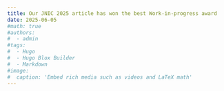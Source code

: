 ```yaml
---
title: Our JNIC 2025 article has won the best Work-in-progress award  :)
date: 2025-06-05
#math: true
#authors:
#  - admin
#tags:
#  - Hugo
#  - Hugo Blox Builder
#  - Markdown
#image:
#  caption: 'Embed rich media such as videos and LaTeX math'
---
```

